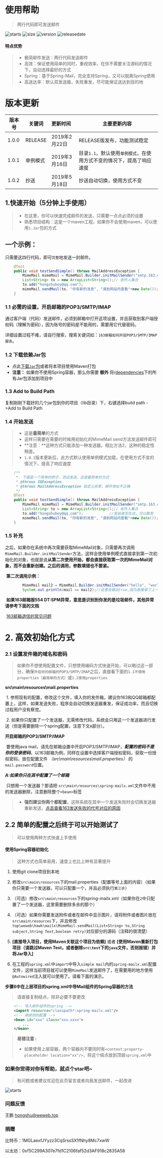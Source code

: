 # 使用帮助

> 两行代码即可发送邮件

![starts](https://img.shields.io/github/stars/hongshuboy/springmail-simple-mail.svg?style=social)
![size](https://img.shields.io/github/repo-size/hongshuboy/springmail-simple-mail.svg)
![version](https://img.shields.io/github/release/hongshuboy/springmail-simple-mail.svg)
![releasedate](https://img.shields.io/github/release-date/hongshuboy/springmail-simple-mail.svg)

#### 特点优势

> - 极简邮件发送：两行代码发送邮件
> - 高效：保证使用简单的同时，重视效率，在你不需要关注源码的情况下，自动选择最好的方式
> - Spring：基于Spring-Mail，完全支持Spring，又可以脱离Spring使用
> - 高送达率：默认双发送器，失败重发，尽可能保证送达到目的地

# 版本更新

| 版本号 | 关键词   | 更新时间      | 主要更新内容                                                 |
| ------ | -------- | :------------ | ------------------------------------------------------------ |
| 1.0.0  | RELEASE  | 2019年2月22日 | RELEASE版发布，功能测试稳定                                  |
| 1.0.1  | 单例模式 | 2019年3月16日 | 目录`1.1`，默认使用`单例模式`，在使用方式不变的情况下，提高了响应速度 |
| 1.0.2  | 抄送     | 2019年5月18日 | 抄送自动切换，使用方式不变                                   |

## 1.快速开始（5分钟上手使用）

> - 在这里，你可以快速完成邮件的发送，只需要一点点必须的设置
> - 熟悉项目结构：这是一个maven工程，如果你不会使用maven，可以使用`1.Jar`包的方式

## 一个示例：

只需要这四行代码，即可`完整`地发送一封邮件。

```java
	@Test
	public void testSendSimple() throws MailAddressException {
		MimeMail mimeMail = MimeMail.Builder.initMailSender("smtp.163.com", "smtp",465, "hongshuboy@163.com","你的客户端授权码", false);
		List<String> to = new ArrayList<String>();// 收件人集合
		to.add("hongshuboy@qq.com");
		mimeMail.sendMail(to, "你有新的消息", "请到网站内查看"+new Date());
	}
```

### 1.1 必需的设置，开启邮箱的POP3/SMTP/IMAP

通过客户端（代码）发送邮件，必须到邮箱中打开这项设置，并且获取到客户端授权码（理解为密码），因为账号的密码是不能用的，需要用它代替密码。

详细设置过程不难，请自行搜索，搜索关键词如：`163邮箱如何开启POP3/SMTP/IMAP服务`。

### 1.2 下载依赖Jar包

- 点此[下载`Jar`包](https://github.com/hongshuboy/springmail-simple-mail/releases)或者将本项目使用Maven打包
- **注意：** 如果你不使用Spring容器，那么你需要 **额外** 将/[dependencies](https://github.com/hongshuboy/springmail-simple-mail/tree/master/dependencies)下的所有Jar包添加到项目中

### 1.3 Add to Build Path

复制刚刚下载好的几个jar包到你的项目（lib目录）下，右键选择build path ->Add to Build Path

### 1.4 开始发送

> - 这是**最简单**的方式
> - 这样只需要在需要的时候用初始化的MimeMail send方法发送邮件即可
> - **注意：**这种方式只能添加一种发送器。相比方法2，这种的稳定性稍差。
> - `1.0.1`版本更新后，此方式默认使用单例模式加载，在使用方式不变的情况下，提高了响应速度

```java
	/**
	 * 	下面是一个简单的例子，测试发送。这是最简单的方式
	 * @throws IOException
	 * @throws MailAddressException 自定义异常，邮件地址不正确
	 */
	@Test
	public void testSendSimple() throws MailAddressException {
		MimeMail mimeMail = MimeMail.Builder.initMailSender("smtp.163.com", "smtp",465, "youremailname@163.com","你的客户端授权码", false);
		List<String> to = new ArrayList<String>();// 收件人集合
		to.add("hongshuboy@qq.com");			//发给谁写在这，可以群发
		mimeMail.sendMail(to, "你有新的消息", "请到网站内查看"+new Date());
	}
```

### 1.5 补充

之后，如果你在系统中再次需要获取MimeMail对象，只需要再次调用`MimeMail.Builder.initMailSender`方法，这样会使用单例模式直接拿到第一次初始化的对象，也就是说**从第二次使用开始，都会直接获取第一次的MimeMail对象，而不会重新创建。之后的调用，参数填错也不要紧。**

​	**第二次调用示例：**

```java
		MimeMail mail2 = MimeMail.Builder.initMailSender("hello", "world", 100, "a", "b",true);//这里参数可以随便填了
		System.out.println(mail == mail2);//这里会输出true,因为直接拿了上一次的对象
```

​	**如果163邮箱报554 DT:SPM异常，意思是识别到你发的是垃圾邮件，其他异常请参考下面的文档**

​	[163邮箱退信的常见问题](http://help.163.com/09/1224/17/5RAJ4LMH00753VB8.html)

# 2. 高效初始化方式

### 2.1 设置发件箱的域名和密码

> 如果你不想使用配置文件，只想使用编码方式快速开始，可以略过这一部分，确保`开启你的邮箱的POP3/SMTP/IMAP`之后，直接看下面的`1.1不使用properties（最简单的方式）`或`1.2使用properties`

**src\main\resources\mail.properties** 

​	1. 参照现有的配置，修改这个文件，填入你的发件箱，建议你163和QQ邮箱都配置上，这样，如果发送失败，程序会自动切换发送器重发，保证成功率，而且切换过程用户没有察觉。

​	2. 如果你只配置了一个发送器，无需修改代码，系统会只用这一个发送器进行发送（但是需要删除一个spring配置，注意下文`A`部分）。

**开启邮箱的POP3/SMTP/IMAP**

​	要使用java mail，请先在邮箱设置中开启POP3/SMTP/IMAP，***配置的密码不是你的登录密码***，以163邮箱为例，同样在设置中选择客户端授权密码，获取一份授权密码，放在配置文件 *（src\main\resources\mail.properties）* 的`mail.password`位置。

***A:如果你只在其中配置了一个邮箱***

​	只想用一个发送器？那请把 `src\main\resources\spring-mailx.xml`文件中不用的发送器删除，注意删除整个`<bean>`标签

> - **强烈建议你两个都配置**，这样系统在其中一个发送失败时会切换发送器重新发送，[点击查看163发送失败的代号对应的原因](http://help.163.com/09/1224/17/5RAJ4LMH00753VB8.html)

## 2.2 简单的配置之后终于可以开始测试了

> 可以使用两种方式快速上手使用

#### 使用Spring容器初始化

> 这种方式也简单易用，速度上也比上种有显著提升

1. 使用git clone项目到本地

2. 修改`src\main\resources`下的mail.properties（配置等号上面的内容）（如果你只需要一个发送器，可以只配置一个，并且必须执行`第三步`）

3. （可选）修改`src\main\resources`下的spring-mailx.xml（如果你在`2`中只配置了一个发送器，这里需要删除多余的那个）

4. （可选）如果你需要发送附件或者在邮件中显示图片，请将附件或者图片放在`src\main\resources`下，并且修改`top\weweb\hawk\mailx\MimeMail.sendMail(List<String> to,String subject,String Text,boolean retry)`对应部分的源码（注释的很清楚）

5. **[**直接导入项目，使用Maven关联这个项目为依赖**]**    或者   **[**使用Maven重新打包项目（**请跳过Maven Test，或者删除`src\test`下的`java`文件，否则报错**）并将Jar导入**]**

6. 在工程的`spring.xml`中`import`中导入`simple mail`内的`spring-mailx.xml`配置文件，这样当前项目就可以使用`MimeMail`发送邮件了，在需要用的地方使用`@Autowired`注入就可以使用了。请看下面的演示。

**步骤6中在上层项目的spring.xml中导Mail组件的Spring容器的方法**

> 请直接复制<import>结点，除非必要不要更改

```xml
	<!-- 导入邮件组件的spring -->
	<import resource="classpath*:spring-mailx.xml"/>
	<!-- 继续你的配置 -->
  	<bean id="xxx" class="xxx.xxxx">
		...
	</bean>
```

> **易错注意 :** 
>
> - 如果使用上层容器，两个容器内不要同时有`<context:property-placeholder location="xx"/>`，将这个结点放到顶层`spring.xml`中

### 如果你觉得对你有帮助，就点个star吧~

> 有问题或者建议欢迎在此页留言或者向我发送邮件，一起改进

![starts](https://img.shields.io/github/stars/hongshuboy/springmail-simple-mail.svg?style=social)

### 问题反馈

王鹏 [hongshu@weweb.top](mailto:hongshu@weweb.top)

### 捐赠

比特币：1MGLaexfJYyzz3CqSrssSX1fNhy8Mc7xwW

以太坊：0xf5C299A307e7fd1C2106faf52d3AF918c2835A58